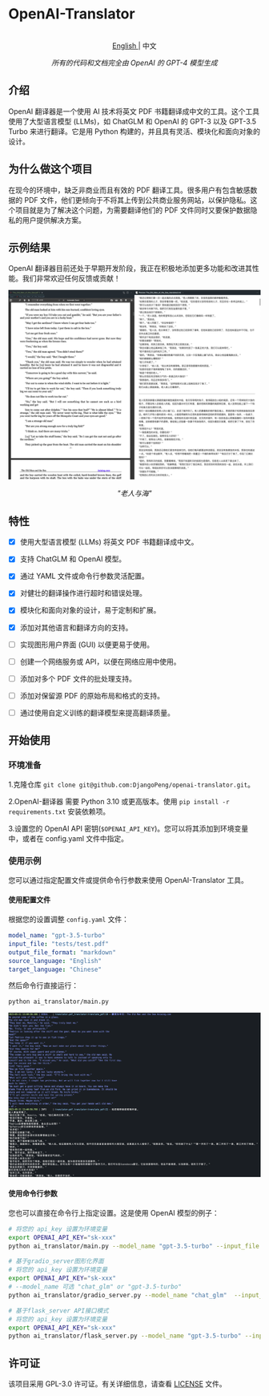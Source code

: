 # OpenAI-Translator

<p align="center">
    <br> <a href="README.md"> English </a> | 中文
</p>
<p align="center">
    <em>所有的代码和文档完全由 OpenAI 的 GPT-4 模型生成</em>
</p>

## 介绍

OpenAI 翻译器是一个使用 AI 技术将英文 PDF 书籍翻译成中文的工具。这个工具使用了大型语言模型 (LLMs)，如 ChatGLM 和 OpenAI 的 GPT-3 以及 GPT-3.5 Turbo 来进行翻译。它是用 Python 构建的，并且具有灵活、模块化和面向对象的设计。

## 为什么做这个项目

在现今的环境中，缺乏非商业而且有效的 PDF 翻译工具。很多用户有包含敏感数据的 PDF 文件，他们更倾向于不将其上传到公共商业服务网站，以保护隐私。这个项目就是为了解决这个问题，为需要翻译他们的 PDF 文件同时又要保护数据隐私的用户提供解决方案。

## 示例结果

OpenAI 翻译器目前还处于早期开发阶段，我正在积极地添加更多功能和改进其性能。我们非常欢迎任何反馈或贡献！

![The_Old_Man_of_the_Sea](images/sample_image_0.png)

<p align="center">
    <em>"老人与海"</em>
</p>

## 特性

- [X] 使用大型语言模型 (LLMs) 将英文 PDF 书籍翻译成中文。
- [X] 支持 ChatGLM 和 OpenAI 模型。
- [X] 通过 YAML 文件或命令行参数灵活配置。
- [X] 对健壮的翻译操作进行超时和错误处理。
- [X] 模块化和面向对象的设计，易于定制和扩展。
- [x] 添加对其他语言和翻译方向的支持。
- [ ] 实现图形用户界面 (GUI) 以便更易于使用。
- [ ] 创建一个网络服务或 API，以便在网络应用中使用。
- [ ] 添加对多个 PDF 文件的批处理支持。
- [ ] 添加对保留源 PDF 的原始布局和格式的支持。
- [ ] 通过使用自定义训练的翻译模型来提高翻译质量。


## 开始使用

### 环境准备

1.克隆仓库 `git clone git@github.com:DjangoPeng/openai-translator.git`。

2.OpenAI-翻译器 需要 Python 3.10 或更高版本。使用 `pip install -r requirements.txt` 安装依赖项。

3.设置您的 OpenAI API 密钥(`$OPENAI_API_KEY`)。您可以将其添加到环境变量中，或者在 config.yaml 文件中指定。

### 使用示例

您可以通过指定配置文件或提供命令行参数来使用 OpenAI-Translator 工具。

#### 使用配置文件

根据您的设置调整 `config.yaml` 文件：

```yaml
model_name: "gpt-3.5-turbo"
input_file: "tests/test.pdf"
output_file_format: "markdown"
source_language: "English"
target_language: "Chinese"
```

然后命令行直接运行：

```bash
python ai_translator/main.py
```

![sample_out](images/sample_image_1.png)

#### 使用命令行参数

您也可以直接在命令行上指定设置。这是使用 OpenAI 模型的例子：

```bash
# 将您的 api_key 设置为环境变量
export OPENAI_API_KEY="sk-xxx"
python ai_translator/main.py --model_name "gpt-3.5-turbo" --input_file "your_input.pdf" --output_file_format "markdown" --source_language "English" --target_language "Chinese"
```

```bash
# 基于gradio_server图形化界面
# 将您的 api_key 设置为环境变量
export OPENAI_API_KEY="sk-xxx"
# --model_name 可选 "chat_glm" or "gpt-3.5-turbo"
python ai_translator/gradio_server.py --model_name "chat_glm"  --input_file "your_input.pdf" --output_file_format "markdown" --source_language "English" --target_language "Chinese"
```

```bash
# 基于flask_server API接口模式
# 将您的 api_key 设置为环境变量
export OPENAI_API_KEY="sk-xxx"
python ai_translator/flask_server.py --model_name "gpt-3.5-turbo" --input_file "your_input.pdf" --output_file_format "markdown" --source_language "English" --target_language "Chinese"
```
## 许可证

该项目采用 GPL-3.0 许可证。有关详细信息，请查看 [LICENSE](LICENSE) 文件。





